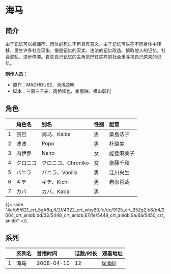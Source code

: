 # 海马


## 简介

由于记忆可以被储存，肉体的死亡不再具有意义。由于记忆可以在不同身体中转移，发生许多社会现象，像是记忆的买卖、违法的记忆改造、偷取他人的记忆。社会混乱，进步停滞。丧失自己记忆的主角凯巴在这样的社会里寻找自己原来的记忆。

**制作人员：**
- 原作：MADHOUSE、汤浅政明
- 脚本：三原三千夫、高桥知也、崔恩映、横山彰利

## 角色

|     |   角色名   |   别名  | 性别 |  配音  |
|:--- |:------  |:----      |:---  |:--   |
| 1 | 凯巴 | 海马、Kaiba | 男 | 桑島法子 |
| 2 | 波波 | Popo | 男 | 朴璐美 |
| 3 | 内伊罗 | Neiro | 女 | 能登麻美子 |
| 4 | クロニコ | クロニコ、Chroniko | 女 | 斎藤千和 |
| 5 | バニラ | バニラ、Vanilla | 男 | 江川央生 |
| 6 | キチ | キチ、Kichi | 男 | 岩永哲哉 |
| 7 | カバ | カバ、Kaba | 男 |  |

{{< slide "4e/b5/621_crt_5gA6q,ff/2f/4322_crt_wbyB0,fc/de/9125_crt_25Zg2,b8/b4/2004_crt_anidb,dd/32/5448_crt_anidb,67/fe/5449_crt_anidb,9a/6a/5450_crt_anidb" >}}

## 系列

|     |   系列名   |   首播时间  | 话数/时长  | 观看地址 |
|:---  |:------    |:----      |:---       |:---  |
| 1 | 海马 | 2008-04-10 | 12 | [bilibili](https://www.bilibili.com/video/BV12x411r7KL)  |

